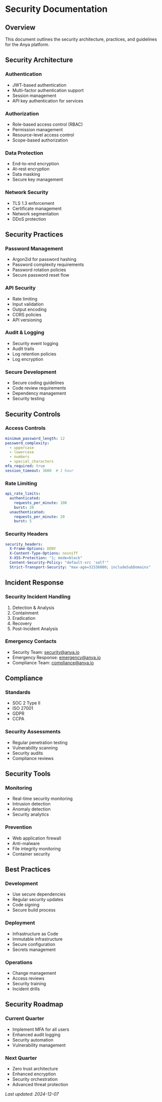 # Security Documentation

## Overview

This document outlines the security architecture, practices, and guidelines for the Anya platform.

## Security Architecture

### Authentication
- JWT-based authentication
- Multi-factor authentication support
- Session management
- API key authentication for services

### Authorization
- Role-based access control (RBAC)
- Permission management
- Resource-level access control
- Scope-based authorization

### Data Protection
- End-to-end encryption
- At-rest encryption
- Data masking
- Secure key management

### Network Security
- TLS 1.3 enforcement
- Certificate management
- Network segmentation
- DDoS protection

## Security Practices

### Password Management
- Argon2id for password hashing
- Password complexity requirements
- Password rotation policies
- Secure password reset flow

### API Security
- Rate limiting
- Input validation
- Output encoding
- CORS policies
- API versioning

### Audit & Logging
- Security event logging
- Audit trails
- Log retention policies
- Log encryption

### Secure Development
- Secure coding guidelines
- Code review requirements
- Dependency management
- Security testing

## Security Controls

### Access Controls
```yaml
minimum_password_length: 12
password_complexity:
  - uppercase
  - lowercase
  - numbers
  - special_characters
mfa_required: true
session_timeout: 3600  # 1 hour
```

### Rate Limiting
```yaml
api_rate_limits:
  authenticated:
    requests_per_minute: 100
    burst: 20
  unauthenticated:
    requests_per_minute: 20
    burst: 5
```

### Security Headers
```yaml
security_headers:
  X-Frame-Options: DENY
  X-Content-Type-Options: nosniff
  X-XSS-Protection: "1; mode=block"
  Content-Security-Policy: "default-src 'self'"
  Strict-Transport-Security: "max-age=31536000; includeSubDomains"
```

## Incident Response

### Security Incident Handling
1. Detection & Analysis
2. Containment
3. Eradication
4. Recovery
5. Post-Incident Analysis

### Emergency Contacts
- Security Team: security@anya.io
- Emergency Response: emergency@anya.io
- Compliance Team: compliance@anya.io

## Compliance

### Standards
- SOC 2 Type II
- ISO 27001
- GDPR
- CCPA

### Security Assessments
- Regular penetration testing
- Vulnerability scanning
- Security audits
- Compliance reviews

## Security Tools

### Monitoring
- Real-time security monitoring
- Intrusion detection
- Anomaly detection
- Security analytics

### Prevention
- Web application firewall
- Anti-malware
- File integrity monitoring
- Container security

## Best Practices

### Development
- Use secure dependencies
- Regular security updates
- Code signing
- Secure build process

### Deployment
- Infrastructure as Code
- Immutable infrastructure
- Secure configuration
- Secrets management

### Operations
- Change management
- Access reviews
- Security training
- Incident drills

## Security Roadmap

### Current Quarter
- Implement MFA for all users
- Enhanced audit logging
- Security automation
- Vulnerability management

### Next Quarter
- Zero trust architecture
- Enhanced encryption
- Security orchestration
- Advanced threat protection

*Last updated: 2024-12-07*
